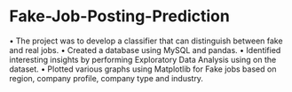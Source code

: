 # Fake-Job-Posting-Prediction

•	The project was to develop a classifier that can distinguish between fake and real jobs.
•	Created a database using MySQL and pandas.
•	Identified interesting insights by performing Exploratory Data Analysis using on the dataset.
•	Plotted various graphs using Matplotlib for Fake jobs based on region, company profile, company type and industry.
